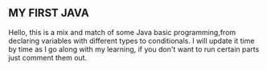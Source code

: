## MY FIRST JAVA

Hello, this is a mix and match of some Java basic programming,from declaring variables with different types to conditionals.
I will update it time by time as I go along with my learning, if you don't want to run certain parts just comment them out.